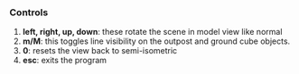 ### Controls
1. **left, right, up, down**: these rotate the scene in model view like normal
2. **m/M**: this toggles line visibility on the outpost and ground cube objects.
3. **0**: resets the view back to semi-isometric
4. **esc**: exits the program

